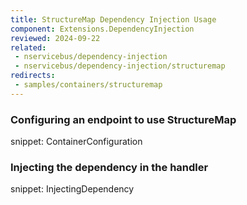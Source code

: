 ```yaml
---
title: StructureMap Dependency Injection Usage
component: Extensions.DependencyInjection
reviewed: 2024-09-22
related:
 - nservicebus/dependency-injection
 - nservicebus/dependency-injection/structuremap
redirects:
 - samples/containers/structuremap
---
```


### Configuring an endpoint to use StructureMap

snippet: ContainerConfiguration


### Injecting the dependency in the handler

snippet: InjectingDependency
